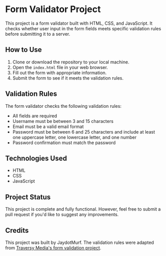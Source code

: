 # Form Validator Project

This project is a form validator built with HTML, CSS, and JavaScript. It checks whether user input in the form fields meets specific validation rules before submitting it to a server.

## How to Use

1. Clone or download the repository to your local machine.
2. Open the `index.html` file in your web browser.
3. Fill out the form with appropriate information.
4. Submit the form to see if it meets the validation rules.

## Validation Rules

The form validator checks the following validation rules:

- All fields are required
- Username must be between 3 and 15 characters
- Email must be a valid email format
- Password must be between 6 and 25 characters and include at least one uppercase letter, one lowercase letter, and one number
- Password confirmation must match the password

## Technologies Used

- HTML
- CSS
- JavaScript

## Project Status

This project is complete and fully functional. However, feel free to submit a pull request if you'd like to suggest any improvements.

## Credits

This project was built by JaydotMurf. The validation rules were adapted from [Traversy Media's form validation project](https://www.traversymedia.com/).
